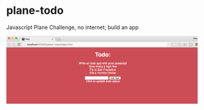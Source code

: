 # plane-todo
Javascript Plane Challenge, no internet; build an app

![alt tag](https://raw.githubusercontent.com/weswhite/plane-todo/master/img/todo.png)
